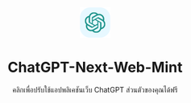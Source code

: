<div align="center">
<img src="./docs/images/icon.svg" alt="ดูตัวอย่าง"/>

<h1 align="center">ChatGPT-Next-Web-Mint
</h1>

คลิกเพื่อปรับใช้แอปพลิเคชันเว็บ ChatGPT ส่วนตัวของคุณได้ฟรี

